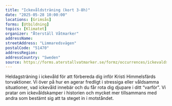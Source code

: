 ```yaml
---
title: "Ickevåldsträning (kort 3-8h)"
date: "2025-05-28 10:00:00"
locations: [Grimsås]
forms: [Utbildning]
topics: [Klimatet]
organizer: "Återställ Våtmarker"
addressName:
streetAddress: "Limmaredsvägen"
postalCode: "51470"
addressRegion:
addressCountry: "Sweden"
source: https://forms.aterstallvatmarker.se/formz/occurrences/ickevaldstraning-kort-3-8h-grimsas-2025-04-28/registrations/new
---
```

Heldagsträning i ickevåld för att förbereda dig inför Kristi Himmelsfärds torvaktioner. Vi över på hur en agerar fredligt i stressiga eller våldsamma situationer, vad ickevåld innebär och du får rota dig djupare i ditt “varför". Vi pratar om ickevåldskamper i historien och mycket mer tillsammans med andra som bestämt sig att ta steget in i motståndet.
